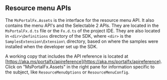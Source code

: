 
## Resource menu APIs

The `MsPortalFx.Assets` is the interface for the resource menu API. It also contains the menu API's and the Selectable 2 APIs.  They are located in the `MsPortalFx.d.ts` file or the `Fx.d.ts`  of the project IDE. They are also located in  `<dir>\Definitions` directory of the SDK, where `<dir>` is the `SamplesExtension\Extension\` directory, based on where the samples were installed when the developer set up the SDK. 

A working copy that includes the API reference is located at [https://aka.ms/portalfx/apireference](https://aka.ms/portalfx/apireference). Click on  "MsPortalFx.Assets" in the right pane for information specific to the subject, like `ResourceMenuOptions` or `ResourceMenuConfig`.